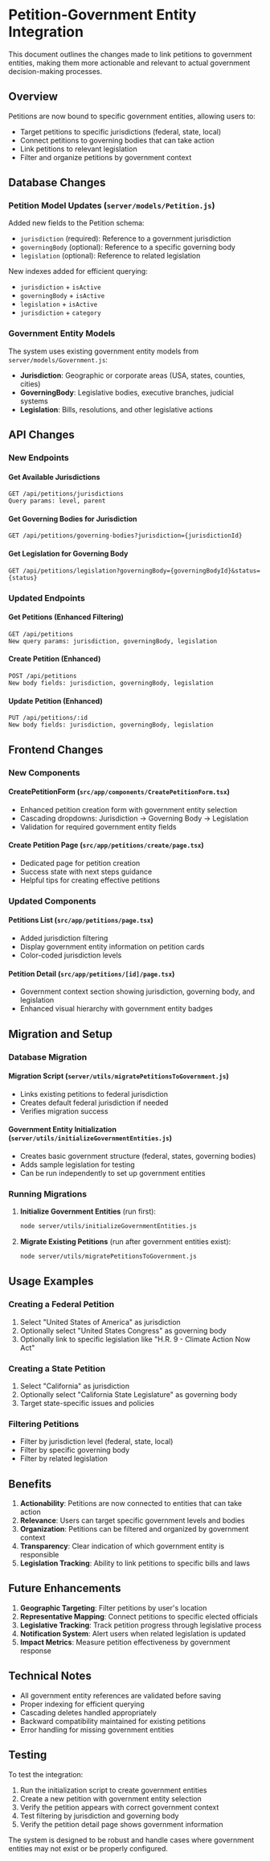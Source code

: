 # Petition-Government Entity Integration

This document outlines the changes made to link petitions to government entities, making them more actionable and relevant to actual government decision-making processes.

## Overview

Petitions are now bound to specific government entities, allowing users to:
- Target petitions to specific jurisdictions (federal, state, local)
- Connect petitions to governing bodies that can take action
- Link petitions to relevant legislation
- Filter and organize petitions by government context

## Database Changes

### Petition Model Updates (`server/models/Petition.js`)

Added new fields to the Petition schema:
- `jurisdiction` (required): Reference to a government jurisdiction
- `governingBody` (optional): Reference to a specific governing body
- `legislation` (optional): Reference to related legislation

New indexes added for efficient querying:
- `jurisdiction` + `isActive`
- `governingBody` + `isActive`
- `legislation` + `isActive`
- `jurisdiction` + `category`

### Government Entity Models

The system uses existing government entity models from `server/models/Government.js`:
- **Jurisdiction**: Geographic or corporate areas (USA, states, counties, cities)
- **GoverningBody**: Legislative bodies, executive branches, judicial systems
- **Legislation**: Bills, resolutions, and other legislative actions

## API Changes

### New Endpoints

#### Get Available Jurisdictions
```
GET /api/petitions/jurisdictions
Query params: level, parent
```

#### Get Governing Bodies for Jurisdiction
```
GET /api/petitions/governing-bodies?jurisdiction={jurisdictionId}
```

#### Get Legislation for Governing Body
```
GET /api/petitions/legislation?governingBody={governingBodyId}&status={status}
```

### Updated Endpoints

#### Get Petitions (Enhanced Filtering)
```
GET /api/petitions
New query params: jurisdiction, governingBody, legislation
```

#### Create Petition (Enhanced)
```
POST /api/petitions
New body fields: jurisdiction, governingBody, legislation
```

#### Update Petition (Enhanced)
```
PUT /api/petitions/:id
New body fields: jurisdiction, governingBody, legislation
```

## Frontend Changes

### New Components

#### CreatePetitionForm (`src/app/components/CreatePetitionForm.tsx`)
- Enhanced petition creation form with government entity selection
- Cascading dropdowns: Jurisdiction → Governing Body → Legislation
- Validation for required government entity fields

#### Create Petition Page (`src/app/petitions/create/page.tsx`)
- Dedicated page for petition creation
- Success state with next steps guidance
- Helpful tips for creating effective petitions

### Updated Components

#### Petitions List (`src/app/petitions/page.tsx`)
- Added jurisdiction filtering
- Display government entity information on petition cards
- Color-coded jurisdiction levels

#### Petition Detail (`src/app/petitions/[id]/page.tsx`)
- Government context section showing jurisdiction, governing body, and legislation
- Enhanced visual hierarchy with government entity badges

## Migration and Setup

### Database Migration

#### Migration Script (`server/utils/migratePetitionsToGovernment.js`)
- Links existing petitions to federal jurisdiction
- Creates default federal jurisdiction if needed
- Verifies migration success

#### Government Entity Initialization (`server/utils/initializeGovernmentEntities.js`)
- Creates basic government structure (federal, states, governing bodies)
- Adds sample legislation for testing
- Can be run independently to set up government entities

### Running Migrations

1. **Initialize Government Entities** (run first):
   ```bash
   node server/utils/initializeGovernmentEntities.js
   ```

2. **Migrate Existing Petitions** (run after government entities exist):
   ```bash
   node server/utils/migratePetitionsToGovernment.js
   ```

## Usage Examples

### Creating a Federal Petition
1. Select "United States of America" as jurisdiction
2. Optionally select "United States Congress" as governing body
3. Optionally link to specific legislation like "H.R. 9 - Climate Action Now Act"

### Creating a State Petition
1. Select "California" as jurisdiction
2. Optionally select "California State Legislature" as governing body
3. Target state-specific issues and policies

### Filtering Petitions
- Filter by jurisdiction level (federal, state, local)
- Filter by specific governing body
- Filter by related legislation

## Benefits

1. **Actionability**: Petitions are now connected to entities that can take action
2. **Relevance**: Users can target specific government levels and bodies
3. **Organization**: Petitions can be filtered and organized by government context
4. **Transparency**: Clear indication of which government entity is responsible
5. **Legislation Tracking**: Ability to link petitions to specific bills and laws

## Future Enhancements

1. **Geographic Targeting**: Filter petitions by user's location
2. **Representative Mapping**: Connect petitions to specific elected officials
3. **Legislative Tracking**: Track petition progress through legislative process
4. **Notification System**: Alert users when related legislation is updated
5. **Impact Metrics**: Measure petition effectiveness by government response

## Technical Notes

- All government entity references are validated before saving
- Proper indexing for efficient querying
- Cascading deletes handled appropriately
- Backward compatibility maintained for existing petitions
- Error handling for missing government entities

## Testing

To test the integration:

1. Run the initialization script to create government entities
2. Create a new petition with government entity selection
3. Verify the petition appears with correct government context
4. Test filtering by jurisdiction and governing body
5. Verify the petition detail page shows government information

The system is designed to be robust and handle cases where government entities may not exist or be properly configured.
